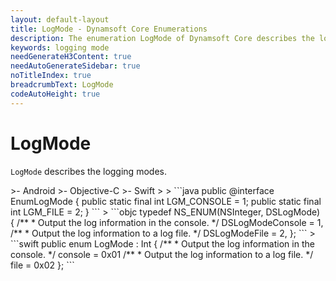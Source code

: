 ```yaml
---
layout: default-layout
title: LogMode - Dynamsoft Core Enumerations
description: The enumeration LogMode of Dynamsoft Core describes the logging mode of the library.
keywords: logging mode
needGenerateH3Content: true
needAutoGenerateSidebar: true
noTitleIndex: true
breadcrumbText: LogMode
codeAutoHeight: true
---
```


# LogMode

`LogMode` describes the logging modes.

<div class="sample-code-prefix template2"></div>
   >- Android
   >- Objective-C
   >- Swift
   >
>
```java
public @interface EnumLogMode
{
    public static final int LGM_CONSOLE = 1;
    public static final int LGM_FILE = 2;
}
```
>
```objc
typedef NS_ENUM(NSInteger, DSLogMode)
{
    /**
     * Output the log information in the console.
     */
    DSLogModeConsole = 1,
    /**
     * Output the log information to a log file.
     */
    DSLogModeFile = 2,
};
```
>
```swift
public enum LogMode : Int
{
   /**
    * Output the log information in the console.
    */
   console = 0x01
   /**
    * Output the log information to a log file.
    */
   file = 0x02
};
```
